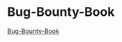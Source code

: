# Bug-Bounty-Book
[Bug-Bounty-Book](https://drive.google.com/file/d/1F7CPdNF7UdTU7VtJaDJjpC9GrCI2FF_u/view?pli=1)

